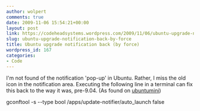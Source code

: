 ```yaml
---
author: wolpert
comments: true
date: 2009-11-06 15:54:21+00:00
layout: post
link: https://codeheadsystems.wordpress.com/2009/11/06/ubuntu-upgrade-notification-back-by-force/
slug: ubuntu-upgrade-notification-back-by-force
title: Ubuntu upgrade notification back (by force)
wordpress_id: 167
categories:
- Code
---
```


I'm not found of the notification 'pop-up' in Ubuntu. Rather, I miss the old icon in the notification area. Executing the following line in a terminal can fix this back to the way it was, pre-9.04. (As found on [ubuntumini](http://www.ubuntumini.com/2009/05/remove-pop-up-update-manager.html))

gconftool -s --type bool /apps/update-notifier/auto_launch false
